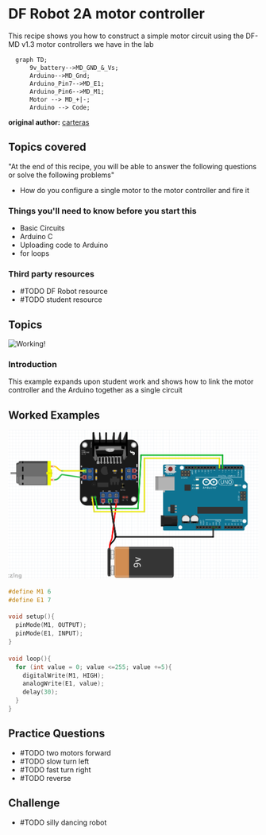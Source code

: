 # DF Robot 2A motor controller

This recipe shows you how to construct a simple motor circuit using the DF-MD v1.3 motor controllers we have in the lab

```mermaid
  graph TD;
      9v_battery-->MD_GND_&_Vs;
      Arduino-->MD_Gnd;
      Arduino_Pin7-->MD_E1;
      Arduino_Pin6-->MD_M1;
      Motor --> MD_+|-;
      Arduino --> Code;
```

**original author:** [carteras](https://github.com/carteras)

<!-- add a new author mark if you updated this -->

## Topics covered

"At the end of this recipe, you will be able to answer the following questions or solve the following problems"

<!-- why should people expect to be able to do or know after doing this recipe -->

* How do you configure a single motor to the motor controller and fire it

### Things you'll need to know before you start this

<!-- what should they know before learning it -->

* Basic Circuits
* Arduino C
* Uploading code to Arduino
* for loops

### Third party resources

<!-- Are there other locations where they can find this information? -->

* #TODO DF Robot resource
* #TODO student resource

## Topics

![Working!](motorcontroller.gif)

### Introduction

This example expands upon student work and shows how to link the motor controller and the Arduino together as a single circuit



## Worked Examples

<!-- Provide some basic worked examples that let people follow your worked examples. If it's a library, don't forget to tell people how to install it -->

![](2022-06-06-14-06-03.png)

```cpp
#define M1 6
#define E1 7

void setup(){
  pinMode(M1, OUTPUT);
  pinMode(E1, INPUT);
}

void loop(){
  for (int value = 0; value <=255; value +=5){
    digitalWrite(M1, HIGH);
    analogWrite(E1, value);
    delay(30);
  }
}
```

## Practice Questions

<!-- Provide some basic practice questions that let people follow your worked examples.  -->

* #TODO two motors forward
* #TODO slow turn left
* #TODO fast turn right
* #TODO reverse

## Challenge

<!-- Make up a challenge question which asks people to use all of their knowledge they just learnt (and maybe some prior learning) to solve -->

* #TODO silly dancing robot
